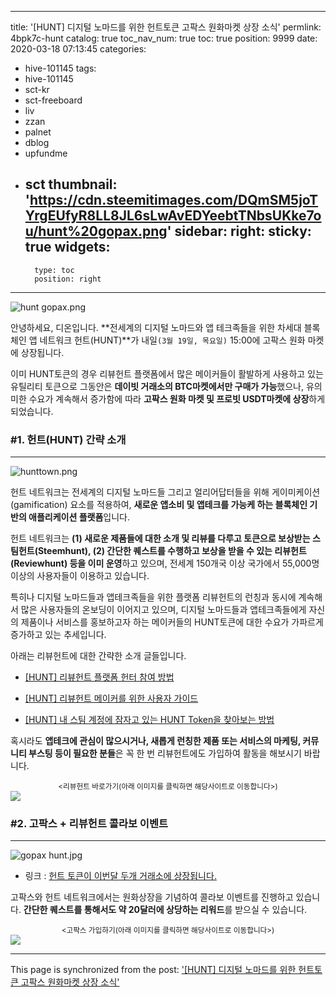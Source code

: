 
---
title: '[HUNT] 디지털 노마드를 위한 헌트토큰 고팍스 원화마켓 상장 소식'
permlink: 4bpk7c-hunt
catalog: true
toc_nav_num: true
toc: true
position: 9999
date: 2020-03-18 07:13:45
categories:
- hive-101145
tags:
- hive-101145
- sct-kr
- sct-freeboard
- liv
- zzan
- palnet
- dblog
- upfundme
- sct
thumbnail: 'https://cdn.steemitimages.com/DQmSM5joTYrgEUfyR8LL8JL6sLwAvEDYeebtTNbsUKke7ou/hunt%20gopax.png'
sidebar:
    right:
        sticky: true
widgets:
    -
        type: toc
        position: right
---


![hunt gopax.png](https://cdn.steemitimages.com/DQmSM5joTYrgEUfyR8LL8JL6sLwAvEDYeebtTNbsUKke7ou/hunt%20gopax.png)

안녕하세요, 디온입니다. **전세계의 디지털 노마드와 앱 테크족들을 위한 차세대 블록체인 앱 네트워크 헌트(HUNT)**가 내일`(3월 19일, 목요일)` 15:00에 고팍스 원화 마켓에 상장됩니다. 

이미 HUNT토큰의 경우 리뷰헌트 플랫폼에서 많은 메이커들이 활발하게 사용하고 있는 유틸리티 토큰으로 그동안은 **데이빗 거래소의 BTC마켓에서만 구매가 가능**했으나, 유의미한 수요가 계속해서 증가함에 따라 **고팍스 원화 마켓 및 프로빗 USDT마켓에 상장**하게 되었습니다.





### #1. 헌트(HUNT) 간략 소개
---
![hunttown.png](https://cdn.steemitimages.com/DQmWoBuk3JanUHmxGBTqEdmuBNVdVq5NMrqU5wdhVkvLd1p/hunttown.png)

헌트 네트워크는 전세계의 디지털 노마드들 그리고 얼리어답터들을 위해 게이미케이션(gamification) 요소를 적용하여, **새로운 앱소비 및 앱테크를 가능케 하는 블록체인 기반의 애플리케이션 플랫폼**입니다. 

헌트 네트워크는 **(1) 새로운 제품들에 대한 소개 및 리뷰를 다루고 토큰으로 보상받는 스팀헌트(Steemhunt), (2) 간단한 퀘스트를 수행하고 보상을 받을 수 있는 리뷰헌트(Reviewhunt) 등을 이미 운영**하고 있으며, 전세계 150개국 이상 국가에서 55,000명 이상의 사용자들이 이용하고 있습니다.

특히나 디지털 노마드들과 앱테크족들을 위한 플랫폼 리뷰헌트의 런칭과 동시에 계속해서 많은 사용자들의 온보딩이 이어지고 있으며, 디지털 노마드들과 앱테크족들에게 자신의 제품이나 서비스를 홍보하고자 하는 메이커들의 HUNT토큰에 대한 수요가 가파르게 증가하고 있는 추세입니다.

아래는 리뷰헌트에 대한 간략한 소개 글들입니다.

- [[HUNT] 리뷰헌트 플랫폼 헌터 참여 방법](https://steempeak.com/hive-101145/@donekim/hunt)

- [[HUNT] 리뷰헌트 메이커를 위한 사용자 가이드](https://steempeak.com/hive-101145/@donekim/the-ultimate-guide-to-making-a-quest-on-reviewhunt)

- [[HUNT] 내 스팀 계정에 잠자고 있는 HUNT Token을 찾아보는 방법](https://steempeak.com/hive-101145/@donekim/hunt-hunt-token)

혹시라도 **앱테크에 관심이 많으시거나, 새롭게 런칭한 제품 또는 서비스의 마케팅, 커뮤니티 부스팅 등이 필요한 분들**은 꼭 한 번 리뷰헌트에도 가입하여 활동을 해보시기 바랍니다. 

<center><sub><리뷰헌트 바로가기(아래 이미지를 클릭하면 해당사이트로 이동합니다>)</sub></center>
<a href="https://review.hunt.town/r/7440"><img src="https://cdn.steemitimages.com/DQmX7aK8VSDZ5TsZigx3YM7PPGEfhmCJYFd9HfsF57G5z1L/rh-banner-2.jpg"></a>


### #2. 고팍스 + 리뷰헌트 콜라보 이벤트
---
![gopax hunt.jpg](https://cdn.steemitimages.com/DQmYni6ohDPUFSGtBQA1jAzGoPnweqWVzxAgGLc7c7s54zq/gopax%20hunt.jpg)

- 링크 : [헌트 토큰이 이번달 두개 거래소에 상장됩니다.](https://steempeak.com/hive-196917/@project7/4nhbjy)

고팍스와 헌트 네트워크에서는 원화상장을 기념하여 콜라보 이벤트를 진행하고 있습니다. **간단한 퀘스트를 통해서도 약 20달러에 상당하는 리워드**를 받으실 수 있습니다. 


<center><sub><고팍스 가입하기(아래 이미지를 클릭하면 해당사이트로 이동합니다>)</sub></center>
<a href="https://www.gopax.co.kr/signup?refCode=D2T67G"><img src="https://cdn.steemitimages.com/DQmNmgnk5aaZaG1gBuRjFY2rvjsszBH67mbcocW97hbB3sf/gopax.pn"></a>

- - -

This page is synchronized from the post: ['[HUNT] 디지털 노마드를 위한 헌트토큰 고팍스 원화마켓 상장 소식'](https://steemit.com/@donekim/4bpk7c-hunt)
